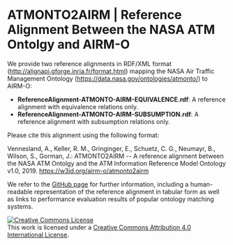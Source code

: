 ATMONTO2AIRM | Reference Alignment Between the NASA ATM Ontolgy and AIRM-O
===

We provide two reference alignments in RDF/XML format (http://alignapi.gforge.inria.fr/format.html) mapping the NASA Air Traffic Management Ontology (https://data.nasa.gov/ontologies/atmonto/) to AIRM-O:

* **ReferenceAlignment-ATMONTO-AIRM-EQUIVALENCE.rdf**: A reference alignment with equivalence relations only.
* **ReferenceAlignment-ATMONTO-AIRM-SUBSUMPTION.rdf**: A reference alignment with subsumption relations only.

Please cite this alignment using the following format:

Vennesland, A., Keller, R. M., Gringinger, E., Schuetz, C. G., Neumayr, B., Wilson, S., Gorman, J.: ATMONTO2AIRM -- A reference alignment between the NASA ATM Ontolgy and the ATM Information Reference Model Ontology v1.0, 2019. https://w3id.org/airm-o/atmonto2airm

We refer to the [GitHub page](https://airm-o.github.io/atmonto2airm/) for further information, including a human-readable representation of the reference alignment in tabular form as well as links to performance evaluation results of popular ontology matching systems.

<a rel="license" href="http://creativecommons.org/licenses/by/4.0/"><img alt="Creative Commons License" style="border-width:0" src="https://i.creativecommons.org/l/by/4.0/88x31.png" /></a><br />This work is licensed under a <a rel="license" href="http://creativecommons.org/licenses/by/4.0/">Creative Commons Attribution 4.0 International License</a>.
